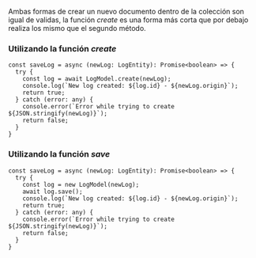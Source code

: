 Ambas formas de crear un nuevo documento dentro de la colección son igual de validas, la función *create* es una forma más corta que por debajo realiza los mismo que el segundo método.
### Utilizando la función _create_

```
const saveLog = async (newLog: LogEntity): Promise<boolean> => {
  try {
    const log = await LogModel.create(newLog);
    console.log(`New log created: ${log.id} - ${newLog.origin}`);
    return true;
  } catch (error: any) {
    console.error(`Error while trying to create ${JSON.stringify(newLog)}`);
    return false;
  }
}
```
### Utilizando la función _save_

```
const saveLog = async (newLog: LogEntity): Promise<boolean> => {
  try {
    const log = new LogModel(newLog);
    await log.save();
    console.log(`New log created: ${log.id} - ${newLog.origin}`);
    return true;
  } catch (error: any) {
    console.error(`Error while trying to create ${JSON.stringify(newLog)}`);
    return false;
  }
}
```